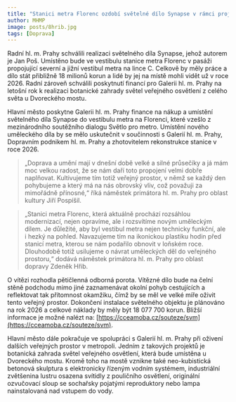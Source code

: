 ```yaml
---
title: "Stanici metra Florenc ozdobí světelné dílo Synapse v rámci projektu Světlo pro metro"
author: MHMP
image: posts/8hrib.jpg
tags: [Doprava]
---
```

 
Radní hl. m. Prahy schválili realizaci světelného díla Synapse, jehož autorem je Jan Poš. Umístěno bude ve vestibulu stanice metra Florenc v pasáži propojující severní a jižní vestibul metra na lince C. Celkově by měly práce a dílo stát přibližně 18 milionů korun a lidé by jej na místě mohli vidět už v roce 2026. Radní zároveň schválili poskytnutí financí pro Galerii hl. m. Prahy na letošní rok k realizaci botanické zahrady světel veřejného osvětlení z celého světa u Dvoreckého mostu.

Hlavní město poskytne Galerii hl. m. Prahy finance na nákup a umístění světelného díla Synapse do vestibulu metra na Florenci, které vzešlo z mezinárodního soutěžního dialogu Světlo pro metro. Umístění nového uměleckého díla by se mělo uskutečnit v součinnosti s Galerií hl. m. Prahy, Dopravním podnikem hl. m. Prahy a zhotovitelem rekonstrukce stanice v roce 2026.

> „Doprava a umění mají v dnešní době velké a silné průsečíky a já mám moc velkou radost, že se nám daří toto propojení velmi dobře naplňovat. Kultivujeme tím totiž veřejný prostor, v němž se každý den pohybujeme a který má na nás obrovský vliv, což považuji za mimořádně přínosné,“ říká náměstek primátora hl. m. Prahy pro oblast kultury Jiří Pospíšil.

> „Stanici metra Florenc, která aktuálně prochází rozsáhlou modernizací, nejen opravíme, ale i rozsvítíme novým uměleckým dílem. Je důležité, aby byl vestibul metra nejen technicky funkční, ale i hezký na pohled. Navazujeme tím na ikonickou plastiku hodin před stanicí metra, kterou se nám podařilo obnovit v loňském roce. Dlouhodobě totiž usilujeme o návrat uměleckých děl do veřejného prostoru,“ dodává náměstek primátora hl. m. Prahy pro oblast dopravy Zdeněk Hřib.

O vítězi rozhodla pětičlenná odborná porota. Vítězné dílo bude na čelní stěně podchodu mimo jiné zaznamenávat okolní pohyb cestujících a reflektovat tak přítomnost okamžiku, čímž by se měl ve velké míře oživit tento veřejný prostor. Dokončení instalace světelného objektu je plánováno na rok 2026 a celkové náklady by měly být 18 077 700 korun. Bližší informace je možné nalézt na: [https://cceamoba.cz/souteze/svm](https://cceamoba.cz/souteze/svm).

Hlavní město dále pokračuje ve spolupráci s Galerií hl. m. Prahy při oživení dalších veřejných prostor v metropoli. Jedním z takových projektů je botanická zahrada světel veřejného osvětlení, která bude umístěna u Dvoreckého mostu. Kromě toho na mostě vznikne také neo-kubistická betonová skulptura s elektronicky řízeným vodním systémem, industriální zvětšenina lustru osazena svítidly z pouličního osvětlení, originální ozvučovací sloup se sochařsky pojatými reproduktory nebo lampa nainstalovaná nad vstupem do vody.
